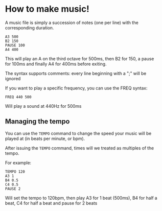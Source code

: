 # How to make music!

A music file is simply a succession of notes (one per line) with the corresponding duration.

```
A3 500
B2 150
PAUSE 100
A4 400
```

This will play an A on the third octave for 500ms, then B2 for 150, a pause for 100ms and finally A4 for 400ms before exiting.

The syntax supports comments: every line beginning with a ";" will be ignored

If you want to play a specific frequency, you can use the FREQ syntax:

``
FREQ 440 500
``

Will play a sound at 440Hz for 500ms

## Managing the tempo

You can use the ``TEMPO`` command to change the speed your music will be played at (in beats per minute, or bpm).

After issuing the ``TEMPO`` command, times will we treated as multiples of the tempo.

For example:

```
TEMPO 120
A3 1
B4 0.5
C4 0.5
PAUSE 2
```

Will set the tempo to 120bpm, then play A3 for 1 beat (500ms), B4 for half a beat, C4 for half a beat and pause for 2 beats
